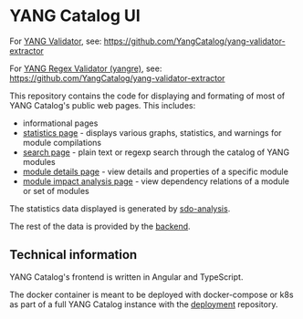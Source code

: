 # YANG Catalog UI

For [YANG Validator](https://yangcatalog.org/yangvalidator), see: https://github.com/YangCatalog/yang-validator-extractor

For [YANG Regex Validator (yangre)](https://yangcatalog.org/yangre), see: https://github.com/YangCatalog/yang-validator-extractor

This repository contains the code for displaying and formating of most of YANG Catalog's public web pages. This includes:
- informational pages
- [statistics page](https://yangcatalog.org/private-page) - displays various graphs, statistics, and warnings for module compilations
- [search page](https://yangcatalog.org/yang-search) - plain text or regexp search through the catalog of YANG modules
- [module details page](https://yangcatalog.org/yang-search/module_details) - view details and properties of a specific module
- [module impact analysis page](https://yangcatalog.org/yang-search/impact_analysis) - view dependency relations of a module or set of modules

The statistics data displayed is generated by [sdo-analysis](https://github.com/YangCatalog/sdo_analysis).

The rest of the data is provided by the [backend](https://github.com/YangCatalog/backend).

## Technical information
YANG Catalog's frontend is written in Angular and TypeScript.

The docker container is meant to be deployed with docker-compose or k8s as part of a full YANG Catalog instance with the [deployment](https://github.com/yang-catalog/deployment) repository.